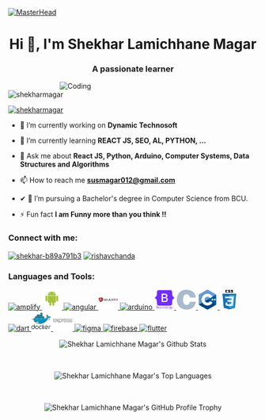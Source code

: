 

[![MasterHead](https://firebasestorage.googleapis.com/v0/b/flexi-coding.appspot.com/o/dempgi7-520f8d5f-63d4-4453-8822-dbc149ae27f8.gif?alt=media&token=91c0c7b2-93c3-4029-b011-1a8703c5730d)](https://rishavchanda.io)

<h1 align="center">Hi 👋, I'm Shekhar Lamichhane Magar</h1>
<h3 align="center">A passionate learner</h3>
<img align="right" alt="Coding" width="400" src="https://cdn.dribbble.com/users/1162077/screenshots/3848914/programmer.gif">

<p align="left"> <img src="https://komarev.com/ghpvc/?username=shekharmagar&label=Profile%20views&color=0e75b6&style=flat" alt="shekharmagar" /> </p>

<p align="left">
  <a href="https://twitter.com/Shekhu012" target="_blank">
    <img src="https://img.shields.io/twitter/follow/Shekhu012?logo=twitter&style=for-the-badge" alt="shekharmagar" />
  </a>
</p>


- 🔭 I’m currently working on **Dynamic Technosoft**

- 🌱 I’m currently learning **REACT JS, SEO, AL, PYTHON, ...**

- 💬 Ask me about **React JS, Python, Arduino, Computer Systems, Data Structures and Algorithms**

- 📫 How to reach me **susmagar012@gmail.com**

- ✔ 💼 I’m pursuing a Bachelor's degree in Computer Science from BCU. <br>

- ⚡ Fun fact **I am Funny more than you think !!**

<h3 align="left">Connect with me:</h3>
<p align="left">
<a href="https://www.linkedin.com/in/magar-shekhar13/" target="blank"><img align="center" src="https://raw.githubusercontent.com/rahuldkjain/github-profile-readme-generator/master/src/images/icons/Social/linked-in-alt.svg" alt="shekhar-b89a791b3" height="30" width="40" /></a>
  <a href="https://www.instagram.com/sus.n_._._.mgr/" target="blank"><img align="center" src="https://raw.githubusercontent.com/rahuldkjain/github-profile-readme-generator/master/src/images/icons/Social/instagram.svg" alt="rishavchanda" height="30" width="40" /></a>
</p>

<h3 align="left">Languages and Tools:</h3>
<p align="left"> <a href="https://aws.amazon.com/amplify/" target="_blank" rel="noreferrer"> <img src="https://docs.amplify.aws/assets/logo-dark.svg" alt="amplify" width="40" height="40"/> </a> <a href="https://developer.android.com" target="_blank" rel="noreferrer"> <img src="https://raw.githubusercontent.com/devicons/devicon/master/icons/android/android-original-wordmark.svg" alt="android" width="40" height="40"/> </a> <a href="https://angular.io" target="_blank" rel="noreferrer"> <img src="https://angular.io/assets/images/logos/angular/angular.svg" alt="angular" width="40" height="40"/> </a> <a href="https://angular.io" target="_blank" rel="noreferrer"> <img src="https://raw.githubusercontent.com/devicons/devicon/master/icons/angularjs/angularjs-original-wordmark.svg" alt="angularjs" width="40" height="40"/> </a> <a href="https://www.arduino.cc/" target="_blank" rel="noreferrer"> <img src="https://cdn.worldvectorlogo.com/logos/arduino-1.svg" alt="arduino" width="40" height="40"/> </a> <a href="https://getbootstrap.com" target="_blank" rel="noreferrer"> <img src="https://raw.githubusercontent.com/devicons/devicon/master/icons/bootstrap/bootstrap-plain-wordmark.svg" alt="bootstrap" width="40" height="40"/> </a> <a href="https://www.cprogramming.com/" target="_blank" rel="noreferrer"> <img src="https://raw.githubusercontent.com/devicons/devicon/master/icons/c/c-original.svg" alt="c" width="40" height="40"/> </a> <a href="https://www.w3schools.com/cpp/" target="_blank" rel="noreferrer"> <img src="https://raw.githubusercontent.com/devicons/devicon/master/icons/cplusplus/cplusplus-original.svg" alt="cplusplus" width="40" height="40"/> </a> <a href="https://www.w3schools.com/css/" target="_blank" rel="noreferrer"> <img src="https://raw.githubusercontent.com/devicons/devicon/master/icons/css3/css3-original-wordmark.svg" alt="css3" width="40" height="40"/> </a> <a href="https://dart.dev" target="_blank" rel="noreferrer"> <img src="https://www.vectorlogo.zone/logos/dartlang/dartlang-icon.svg" alt="dart" width="40" height="40"/> </a> <a href="https://www.docker.com/" target="_blank" rel="noreferrer"> <img src="https://raw.githubusercontent.com/devicons/devicon/master/icons/docker/docker-original-wordmark.svg" alt="docker" width="40" height="40"/> </a> <a href="https://expressjs.com" target="_blank" rel="noreferrer"> <img src="https://raw.githubusercontent.com/devicons/devicon/master/icons/express/express-original-wordmark.svg" alt="express" width="40" height="40"/> </a> <a href="https://www.figma.com/" target="_blank" rel="noreferrer"> <img src="https://www.vectorlogo.zone/logos/figma/figma-icon.svg" alt="figma" width="40" height="40"/> </a> <a href="https://firebase.google.com/" target="_blank" rel="noreferrer"> <img src="https://www.vectorlogo.zone/logos/firebase/firebase-icon.svg" alt="firebase" width="40" height="40"/> </a> <a href="https://flutter.dev" target="_blank" rel="noreferrer"> <img src="https://www.vectorlogo.zone/logos/flutterio/flutterio-icon.svg" alt="flutter" width="40" height="40"/> </a>
  
<p align='Center'>
  <img align="Center" src="https://github-readme-stats.vercel.app/api?username=Sushey01&show_icons=true&title_color=fff&icon_color=79ff97&text_color=efefef&bg_color=24292e" alt="Shekhar Lamichhane Magar's Github Stats">
</p>
<br>

<p align='Center'>
  <img align="Center" src="https://github-readme-stats.vercel.app/api/top-langs?username=Sushey01&show_icons=true&locale=en&layout=compact&theme=chartreuse-dark" alt="Shekhar Lamichhane Magar's Top Languages" />  
</p>      
  <br>
<p align='center'>  
   <img align="center" src="https://github-profile-trophy.vercel.app/?username=Sushey01&theme=juicyfresh&no-bg=true" alt="Shekhar Lamichhane Magar's GitHub Profile Trophy" />  
</p>

